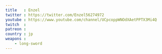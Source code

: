 ```yaml
---
title   : Enzel
twitter : https://twitter.com/Enzel56274972
youtube : https://www.youtube.com/channel/UCpcoppWNOdXAetPPTX3Mi4Q
twitch  : 
patreon : 
country : jp
weapons :
    - long-sword
---
```


